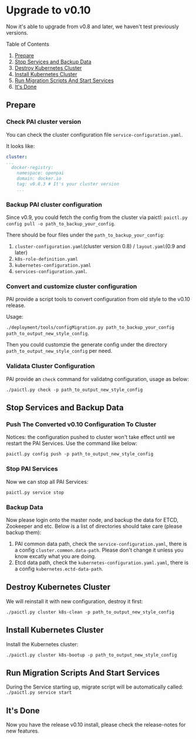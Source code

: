# Upgrade to v0.10

Now it's able to upgrade from v0.8 and later, we haven't test previously versions.

Table of Contents

1. [Prepare](#Prepare)
2. [Stop Services and Backup Data](#Stop-Services-and-Backup-Data)
3. [Destroy Kubernetes Cluster](#Destroy-Kubernetes-Cluster)
4. [Install Kubernetes Cluster](#Install-Kubernetes-Cluster)
5. [Run Migration Scripts And Start Services](#Run-Migration-Scripts-And-Start-Services)
6. [It's Done](#It's-Done)

## Prepare

### Check PAI cluster version

You can check the cluster configuration file `service-configuration.yaml`.

It looks like:

```yaml
cluster:
...
  docker-registry:
    namespace: openpai
    domain: docker.io
    tag: v0.8.3 # It's your cluster version
    ...
```

### Backup PAI cluster configuration

Since v0.9, you could fetch the config from the cluster via paictl: `paictl.py config pull -o path_to_backup_your_config`.

There should be four files under the `path_to_backup_your_config`:

1. `cluster-configuration.yaml`(cluster version 0.8) / `layout.yaml`(0.9 and later)
2. `k8s-role-definition.yaml`
3. `kubernetes-configuration.yaml`
4. `services-configuration.yaml`.

### Convert and customize cluster configuration

PAI provide a script tools to convert configuration from old style to the v0.10 release.

Usage:

`./deployment/tools/configMigration.py path_to_backup_your_config path_to_output_new_style_config`.

Then you could customzie the generate config under the directory `path_to_output_new_style_config` per need.

### Validata Cluster Configuration

PAI provide an `check` command for validatng configuration, usage as below:

`./paictl.py check -p path_to_output_new_style_config`

## Stop Services and Backup Data

### Push The Converted v0.10 Configuration To Cluster

Notices: the configuration pushed to cluster won't take effect until we restart the PAI Services.
Use the command like below:

`paictl.py config push -p path_to_output_new_style_config`

### Stop PAI Services

Now we can stop all PAI Services:

`paictl.py service stop`

### Backup Data

Now please login onto the master node, and backup the data for ETCD, Zookeeper and etc.
Below is a list of directories should take care (please backup them):

1. PAI common data path, check the `service-configuration.yaml`, there is a config `cluster.common.data-path`. Please don't change it unless you know excatly what you are doing.
2. Etcd data path, check the `kubernetes-configuration.yaml.yaml`, there is a config `kubernetes.ectd-data-path`.

## Destroy Kubernetes Cluster

We will reinstall it with new configuration, destroy it first:

`./paictl.py cluster k8s-clean -p path_to_output_new_style_config`

## Install Kubernetes Cluster

Install the Kubernetes cluster:

`./paictl.py cluster k8s-bootup -p path_to_output_new_style_config`

## Run Migration Scripts And Start Services

During the Service starting up, migrate script will be automatically called:
`./paictl.py service start`

## It's Done

Now you have the release v0.10 install, please check the release-notes for new features.
